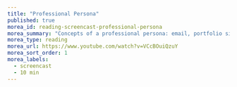 ```yaml
---
title: "Professional Persona"
published: true
morea_id: reading-screencast-professional-persona
morea_summary: "Concepts of a professional persona: email, portfolio site, projects, technical writing, networking"
morea_type: reading
morea_url: https://www.youtube.com/watch?v=VCcBOuiQzuY
morea_sort_order: 1
morea_labels:
  - screencast
  - 10 min
---
```


